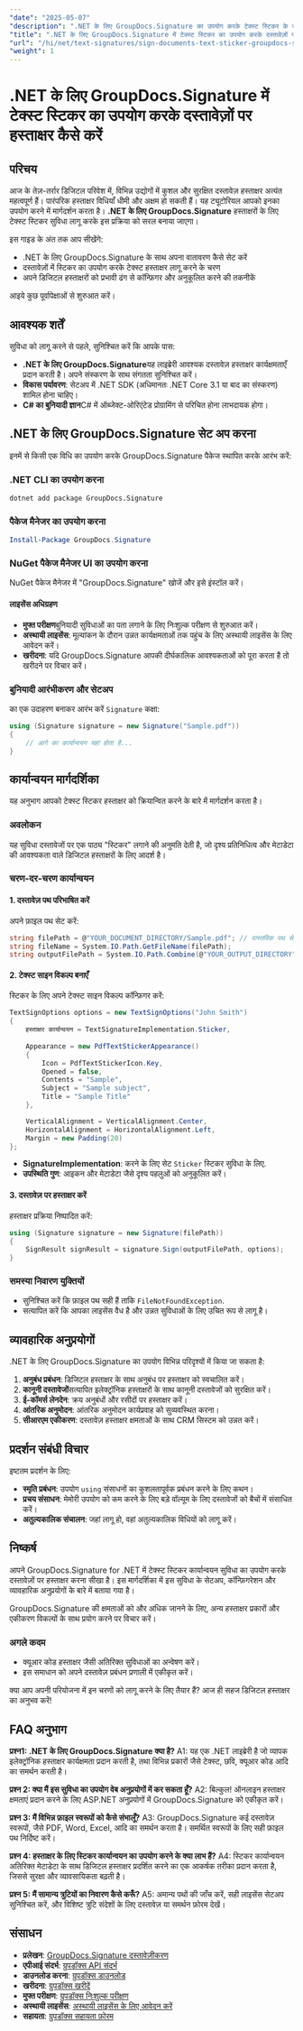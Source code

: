 ```yaml
---
"date": "2025-05-07"
"description": ".NET के लिए GroupDocs.Signature का उपयोग करके टेक्स्ट स्टिकर के साथ दस्तावेज़ हस्ताक्षर को सरल बनाने का तरीका जानें। इस व्यापक गाइड के साथ अपने डिजिटल वर्कफ़्लो को बेहतर बनाएँ।"
"title": ".NET के लिए GroupDocs.Signature में टेक्स्ट स्टिकर का उपयोग करके दस्तावेज़ों पर हस्ताक्षर कैसे करें"
"url": "/hi/net/text-signatures/sign-documents-text-sticker-groupdocs-signature-dotnet/"
"weight": 1
---
```


# .NET के लिए GroupDocs.Signature में टेक्स्ट स्टिकर का उपयोग करके दस्तावेज़ों पर हस्ताक्षर कैसे करें

## परिचय

आज के तेज़-तर्रार डिजिटल परिवेश में, विभिन्न उद्योगों में कुशल और सुरक्षित दस्तावेज़ हस्ताक्षर अत्यंत महत्वपूर्ण हैं। पारंपरिक हस्ताक्षर विधियाँ धीमी और अक्षम हो सकती हैं। यह ट्यूटोरियल आपको इनका उपयोग करने में मार्गदर्शन करता है। **.NET के लिए GroupDocs.Signature** हस्ताक्षरों के लिए टेक्स्ट स्टिकर सुविधा लागू करके इस प्रक्रिया को सरल बनाया जाएगा।

इस गाइड के अंत तक आप सीखेंगे:
- .NET के लिए GroupDocs.Signature के साथ अपना वातावरण कैसे सेट करें
- दस्तावेज़ों में स्टिकर का उपयोग करके टेक्स्ट हस्ताक्षर लागू करने के चरण
- अपने डिजिटल हस्ताक्षरों को प्रभावी ढंग से कॉन्फ़िगर और अनुकूलित करने की तकनीकें

आइये कुछ पूर्वापेक्षाओं से शुरुआत करें।

## आवश्यक शर्तें

सुविधा को लागू करने से पहले, सुनिश्चित करें कि आपके पास:
- **.NET के लिए GroupDocs.Signature**यह लाइब्रेरी आवश्यक दस्तावेज़ हस्ताक्षर कार्यक्षमताएँ प्रदान करती है। अपने संस्करण के साथ संगतता सुनिश्चित करें।
- **विकास पर्यावरण**: सेटअप में .NET SDK (अधिमानतः .NET Core 3.1 या बाद का संस्करण) शामिल होना चाहिए।
- **C# का बुनियादी ज्ञान**C# में ऑब्जेक्ट-ओरिएंटेड प्रोग्रामिंग से परिचित होना लाभदायक होगा।

## .NET के लिए GroupDocs.Signature सेट अप करना

इनमें से किसी एक विधि का उपयोग करके GroupDocs.Signature पैकेज स्थापित करके आरंभ करें:

### .NET CLI का उपयोग करना
```bash
dotnet add package GroupDocs.Signature
```

### पैकेज मैनेजर का उपयोग करना
```powershell
Install-Package GroupDocs.Signature
```

### NuGet पैकेज मैनेजर UI का उपयोग करना
NuGet पैकेज मैनेजर में "GroupDocs.Signature" खोजें और इसे इंस्टॉल करें।

#### लाइसेंस अधिग्रहण
- **मुफ्त परीक्षण**बुनियादी सुविधाओं का पता लगाने के लिए निःशुल्क परीक्षण से शुरुआत करें।
- **अस्थायी लाइसेंस**: मूल्यांकन के दौरान उन्नत कार्यक्षमताओं तक पहुंच के लिए अस्थायी लाइसेंस के लिए आवेदन करें।
- **खरीदना**: यदि GroupDocs.Signature आपकी दीर्घकालिक आवश्यकताओं को पूरा करता है तो खरीदने पर विचार करें।

### बुनियादी आरंभीकरण और सेटअप
का एक उदाहरण बनाकर आरंभ करें `Signature` कक्षा:
```csharp
using (Signature signature = new Signature("Sample.pdf"))
{
    // आगे का कार्यान्वयन यहां होता है...
}
```

## कार्यान्वयन मार्गदर्शिका

यह अनुभाग आपको टेक्स्ट स्टिकर हस्ताक्षर को क्रियान्वित करने के बारे में मार्गदर्शन करता है।

### अवलोकन

यह सुविधा दस्तावेजों पर एक पाठ्य "स्टिकर" लगाने की अनुमति देती है, जो दृश्य प्रतिनिधित्व और मेटाडेटा की आवश्यकता वाले डिजिटल हस्ताक्षरों के लिए आदर्श है।

### चरण-दर-चरण कार्यान्वयन

#### 1. दस्तावेज़ पथ परिभाषित करें
अपने फ़ाइल पथ सेट करें:
```csharp
string filePath = @"YOUR_DOCUMENT_DIRECTORY/Sample.pdf"; // वास्तविक पथ से प्रतिस्थापित करें
string fileName = System.IO.Path.GetFileName(filePath);
string outputFilePath = System.IO.Path.Combine(@"YOUR_OUTPUT_DIRECTORY", "SignWithTextSticker", fileName);
```

#### 2. टेक्स्ट साइन विकल्प बनाएँ
स्टिकर के लिए अपने टेक्स्ट साइन विकल्प कॉन्फ़िगर करें:
```csharp
TextSignOptions options = new TextSignOptions("John Smith")
{
    हस्ताक्षर कार्यान्वयन = TextSignatureImplementation.Sticker,
    
    Appearance = new PdfTextStickerAppearance()
    {
        Icon = PdfTextStickerIcon.Key,
        Opened = false,
        Contents = "Sample",
        Subject = "Sample subject",
        Title = "Sample Title"
    },

    VerticalAlignment = VerticalAlignment.Center,
    HorizontalAlignment = HorizontalAlignment.Left,
    Margin = new Padding(20)
};
```
- **SignatureImplementation**: करने के लिए सेट `Sticker` स्टिकर सुविधा के लिए.
- **उपस्थिति गुण**: आइकन और मेटाडेटा जैसे दृश्य पहलुओं को अनुकूलित करें।

#### 3. दस्तावेज़ पर हस्ताक्षर करें
हस्ताक्षर प्रक्रिया निष्पादित करें:
```csharp
using (Signature signature = new Signature(filePath))
{
    SignResult signResult = signature.Sign(outputFilePath, options);
}
```

### समस्या निवारण युक्तियों
- सुनिश्चित करें कि फ़ाइल पथ सही हैं ताकि `FileNotFoundException`.
- सत्यापित करें कि आपका लाइसेंस वैध है और उन्नत सुविधाओं के लिए उचित रूप से लागू है।

## व्यावहारिक अनुप्रयोगों
.NET के लिए GroupDocs.Signature का उपयोग विभिन्न परिदृश्यों में किया जा सकता है:
1. **अनुबंध प्रबंधन**: डिजिटल हस्ताक्षर के साथ अनुबंध पर हस्ताक्षर को स्वचालित करें।
2. **कानूनी दस्तावेजों**सत्यापित इलेक्ट्रॉनिक हस्ताक्षरों के साथ कानूनी दस्तावेजों को सुरक्षित करें।
3. **ई-कॉमर्स लेनदेन**: क्रय अनुबंधों और रसीदों पर हस्ताक्षर करें।
4. **आंतरिक अनुमोदन**: आंतरिक अनुमोदन कार्यप्रवाह को सुव्यवस्थित करना।
5. **सीआरएम एकीकरण**: दस्तावेज़ हस्ताक्षर क्षमताओं के साथ CRM सिस्टम को उन्नत करें।

## प्रदर्शन संबंधी विचार
इष्टतम प्रदर्शन के लिए:
- **स्मृति प्रबंधन**: उपयोग `using` संसाधनों का कुशलतापूर्वक प्रबंधन करने के लिए कथन।
- **प्रचय संसाधन**: मेमोरी उपयोग को कम करने के लिए बड़े वॉल्यूम के लिए दस्तावेजों को बैचों में संसाधित करें।
- **अतुल्यकालिक संचालन**: जहां लागू हो, वहां अतुल्यकालिक विधियों को लागू करें।

## निष्कर्ष
आपने GroupDocs.Signature for .NET में टेक्स्ट स्टिकर कार्यान्वयन सुविधा का उपयोग करके दस्तावेज़ों पर हस्ताक्षर करना सीखा है। इस मार्गदर्शिका में इस सुविधा के सेटअप, कॉन्फ़िगरेशन और व्यावहारिक अनुप्रयोगों के बारे में बताया गया है।

GroupDocs.Signature की क्षमताओं को और अधिक जानने के लिए, अन्य हस्ताक्षर प्रकारों और एकीकरण विकल्पों के साथ प्रयोग करने पर विचार करें।

### अगले कदम
- क्यूआर कोड हस्ताक्षर जैसी अतिरिक्त सुविधाओं का अन्वेषण करें।
- इस समाधान को अपने दस्तावेज़ प्रबंधन प्रणाली में एकीकृत करें।

क्या आप अपनी परियोजना में इन चरणों को लागू करने के लिए तैयार हैं? आज ही सहज डिजिटल हस्ताक्षर का अनुभव करें!

## FAQ अनुभाग

**प्रश्न1: .NET के लिए GroupDocs.Signature क्या है?**
A1: यह एक .NET लाइब्रेरी है जो व्यापक इलेक्ट्रॉनिक हस्ताक्षर कार्यक्षमता प्रदान करती है, तथा विभिन्न प्रकारों जैसे टेक्स्ट, छवि, क्यूआर कोड आदि का समर्थन करती है।

**प्रश्न 2: क्या मैं इस सुविधा का उपयोग वेब अनुप्रयोगों में कर सकता हूँ?**
A2: बिल्कुल! ऑनलाइन हस्ताक्षर क्षमताएं प्रदान करने के लिए ASP.NET अनुप्रयोगों में GroupDocs.Signature को एकीकृत करें।

**प्रश्न 3: मैं विभिन्न फ़ाइल स्वरूपों को कैसे संभालूँ?**
A3: GroupDocs.Signature कई दस्तावेज़ स्वरूपों, जैसे PDF, Word, Excel, आदि का समर्थन करता है। समर्थित स्वरूपों के लिए सही फ़ाइल पथ निर्दिष्ट करें।

**प्रश्न 4: हस्ताक्षर के लिए स्टिकर कार्यान्वयन का उपयोग करने के क्या लाभ हैं?**
A4: स्टिकर कार्यान्वयन अतिरिक्त मेटाडेटा के साथ डिजिटल हस्ताक्षर प्रदर्शित करने का एक आकर्षक तरीका प्रदान करता है, जिससे सुरक्षा और व्यावसायिकता बढ़ती है।

**प्रश्न 5: मैं सामान्य त्रुटियों का निवारण कैसे करूँ?**
A5: अमान्य पथों की जाँच करें, सही लाइसेंस सेटअप सुनिश्चित करें, और विशिष्ट त्रुटि संदेशों के लिए दस्तावेज़ या समर्थन फ़ोरम देखें।

## संसाधन
- **प्रलेखन**: [GroupDocs.Signature दस्तावेज़ीकरण](https://docs.groupdocs.com/signature/net/)
- **एपीआई संदर्भ**: [ग्रुपडॉक्स API संदर्भ](https://reference.groupdocs.com/signature/net/)
- **डाउनलोड करना**: [ग्रुपडॉक्स डाउनलोड](https://releases.groupdocs.com/signature/net/)
- **खरीदना**: [ग्रुपडॉक्स खरीदें](https://purchase.groupdocs.com/buy)
- **मुफ्त परीक्षण**: [ग्रुपडॉक्स निःशुल्क परीक्षण](https://releases.groupdocs.com/signature/net/)
- **अस्थायी लाइसेंस**: [अस्थायी लाइसेंस के लिए आवेदन करें](https://purchase.groupdocs.com/temporary-license/)
- **सहायता**: [ग्रुपडॉक्स सहायता फ़ोरम](https://forum.groupdocs.com/c/signature/)